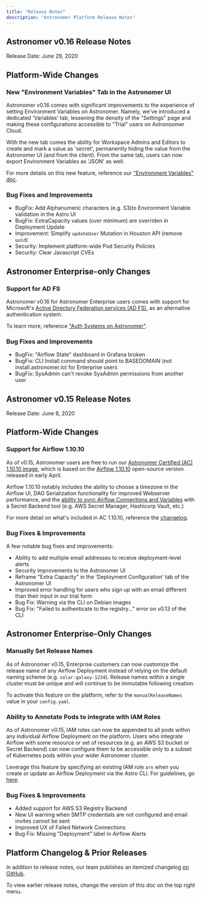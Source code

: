 ```yaml
---
title: "Release Notes"
description: "Astronomer Platform Release Notes"
---
```


## Astronomer v0.16 Release Notes

Release Date: June 29, 2020

## Platform-Wide Changes

### New "Environment Variables" Tab in the Astronomer UI

Astronomer v0.16 comes with significant improvements to the experience of setting Environment Variables on Astronomer. Namely, we've introduced a dedicated 'Variables' tab, lessening the density of the "Settings" page and making these configurations accessible to "Trial" users on Astronoomer Cloud.

With the new tab comes the ability for Workspace Admins and Editors to create and mark a value as 'secret', permanently hiding the value from the Astronomer UI (and from the client). From the same tab, users can now export Environment Variables as 'JSON' as well.

For more details on this new feature, reference our ["Environment Variables" doc](https://www.astronomer.io/docs/environment-variables).

### Bug Fixes and Improvements

- BugFix: Add Alphanumeric characters (e.g. S3)to Environment Variable validation in the Astro UI
- BugFix: ExtraCapacity values (over minimum) are overriden in Deployment Update
- Improvement: Simplify `updateUser` Mutation in Houston API (remove `uuid`)
- Security: Implement platform-wide Pod Security Policies
- Security: Clear Javascript CVEs

## Astronomer Enterprise-only Changes

### Support for AD FS

Astronomer v0.16 for Astronomer Enterprise users comes with support for Microsoft's [Active Directory Federation services (AD FS)](https://docs.microsoft.com/en-us/windows-server/identity/active-directory-federation-services), as an alternative authentication system.

To learn more, reference ["Auth Systems on Astronomer"](https://www.astronomer.io/docs/ee-integrating-auth-systems/).

### Bug Fixes and Improvements

- BugFix: "Airflow State" dashboard in Grafana broken
- BugFix: CLI Install command should point to BASEDOMAIN (not install.astronomer.io) for Enterprise users
- BugFix: SysAdmin can't revoke SysAdmin permissions from another user

## Astronomer v0.15 Release Notes

Release Date: June 8, 2020

## Platform-Wide Changes

### Support for Airflow 1.10.10

As of v0.15, Astronomer users are free to run our [Astronomer Certified (AC) 1.10.10 image](https://www.astronomer.io/downloads/ac/v1-10-10/), which is based on the [Airflow 1.10.10](https://airflow.apache.org/blog/airflow-1.10.10/) open-source version released in early April.

Airflow 1.10.10 notably includes the ability to choose a timezone in the Airflow UI, DAG Serialization functionality for improved Webserver performance, and the [ability to sync Airflow Connections and Variables](https://forum.astronomer.io/t/aws-parameter-store-as-secrets-backend-airflow-1-10-10/606) with a Secret Backend tool (e.g. AWS Secret Manager, Hashicorp Vault, etc.)

For more detail on what's included in AC 1.10.10, reference the [changelog](https://github.com/astronomer/ap-airflow/blob/master/1.10.10/CHANGELOG.md).

### Bug Fixes & Improvements

A few notable bug fixes and improvements:

* Ability to add multiple email addresses to receive deployment-level alerts
* Security improvements to the Astronomer UI
* Reframe "Extra Capacity" in the 'Deployment Configuration' tab of the Astronomer UI
* Improved error handling for users who sign up with an email different than their input in our trial form
* Bug Fix: Warning via the CLI on Debian images
* Bug Fix: "Failed to authenticate to the registry..." error on v0.13 of the CLI

## Astronomer Enterprise-Only Changes

### Manually Set Release Names

As of Astronomer v0.15, Enterprise customers can now customize the release name of any Airflow Deployment instead of relying on the default naming scheme (e.g. `solar-galaxy-1234`). Release names within a single cluster must be unique and will continue to be immutable following creation.

To activate this feature on the platform, refer to the `manualReleaseNames` value in your `config.yaml`.

### Ability to Annotate Pods to integrate with IAM Roles

As of Astronomer v0.15, IAM roles can now be appended to all pods within any individual Airflow Deployment on the platform. Users who integrate Airflow with some resource or set of resources (e.g. an AWS S3 bucket or Secret Backend) can now configure them to be accessible only to a subset of Kubernetes pods within your wider Astronomer cluster.

Leverage this feature by specifying an existing IAM role `arn` when you create or update an Airflow Deployment via the Astro CLI. For guidelines, go [here](https://forum.astronomer.io/t/can-i-integrate-iam-roles-with-astronomer/649).

### Bug Fixes & Improvements

* Added support for AWS S3 Registry Backend
* New UI warning when SMTP credentials are not configured and email invites cannot be sent
* Improved UX of Failed Network Connections
* Bug Fix: Missing "Deployment" label in Airflow Alerts

## Platform Changelog & Prior Releases

In addition to release notes, our team publishes an itemized changelog [on GitHub](https://github.com/astronomer/astronomer/blob/master/CHANGELOG.md).

To view earlier release notes, change the version of this doc on the top right menu.